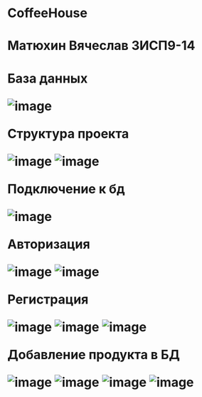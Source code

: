 # CoffeeHouse

<h1> Матюхин Вячеслав 3ИСП9-14 <h1/>


<b>База данных<b/>
  
![image](https://user-images.githubusercontent.com/91986015/218982834-f96fdf9e-6470-44dc-9fe0-075fac956990.png)



<b>Структура проекта<b/>
  
![image](https://user-images.githubusercontent.com/91986015/218969685-2b955f23-ea1a-44de-a62f-00497e643d32.png)
![image](https://user-images.githubusercontent.com/91986015/218969759-7e9baf8f-14f8-4662-84db-cc6b259a2d4d.png)


<b>Подключение к бд<b/>
  
![image](https://user-images.githubusercontent.com/91986015/218977191-937acce9-1a9d-47a4-a514-d838a467e1c0.png)

<b>Авторизация<b/>
  
![image](https://user-images.githubusercontent.com/91986015/218977567-5c35664e-ef99-4f22-a2f9-0160d51d1087.png)
![image](https://user-images.githubusercontent.com/91986015/218977761-53a0b883-7480-45ba-b880-9e23422d1d99.png)

<b>Регистрация<b/>
  
![image](https://user-images.githubusercontent.com/91986015/218981741-0413916e-4308-427c-812c-3cb137e90e74.png)
![image](https://user-images.githubusercontent.com/91986015/218982131-b6cee76a-b6ca-41cd-9e49-09049db09303.png)
![image](https://user-images.githubusercontent.com/91986015/218982279-a0b7bfeb-4042-49ad-acc4-0baff83aeaa1.png)

  
<b>Добавление продукта в БД<b/>
  
![image](https://user-images.githubusercontent.com/91986015/219852174-9df45fb9-ec31-4c9a-8d33-9f0475cf9f2b.png)
![image](https://user-images.githubusercontent.com/91986015/219852202-b85b9049-9780-4e7e-afca-d00e9bbffd09.png)
![image](https://user-images.githubusercontent.com/91986015/219852453-3464e83e-f30c-4b70-9358-dc6f73f19be9.png)
![image](https://user-images.githubusercontent.com/91986015/219852461-fbf48dc7-1bf7-404c-b3a0-b9d2135334f1.png)




